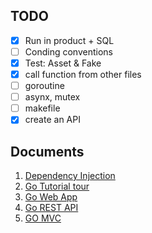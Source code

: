 ## TODO

 - [x] Run in product + SQL
 - [ ] Conding conventions
 - [x] Test: Asset & Fake
 - [x] call function from other files
 - [ ] goroutine
 - [ ] asynx, mutex
 - [ ] makefile
 - [x] create an API

## Documents
1. [Dependency Injection](https://blog.drewolson.org/dependency-injection-in-go)
2. [Go Tutorial tour](https://tour.golang.org)
3. [Go Web App](https://golang.org/doc/articles/wiki/)
4. [Go REST API](https://medium.com/@adigunhammedolalekan/build-and-deploy-a-secure-rest-api-with-go-postgresql-jwt-and-gorm-6fadf3da505b)
5. [GO MVC](https://medium.com/@pulumati.priyank/go-web-programming-mvc-architecture-based-web-app-73efdb826aa1)

